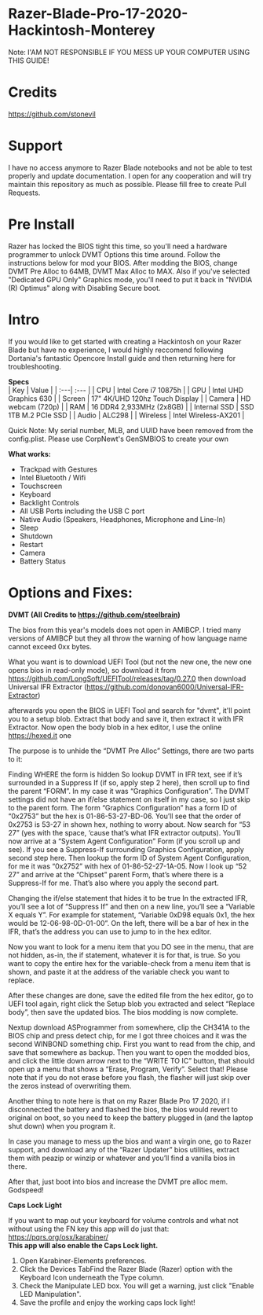# Razer-Blade-Pro-17-2020-Hackintosh-Monterey
Note: I'AM NOT RESPONSIBLE IF YOU MESS UP YOUR COMPUTER USING THIS GUIDE!

# Credits
https://github.com/stonevil

# Support
I have no access anymore to Razer Blade notebooks and not be able to test properly and update documentation. I open for any cooperation and will try maintain this repository as much as possible. Please fill free to create Pull Requests.

# Pre Install

Razer has locked the BIOS tight this time, so you'll need a hardware programmer to unlock DVMT Options this time around. Follow the instructions below for mod your BIOS. After modding the BIOS, change DVMT Pre Alloc to 64MB, DVMT Max Alloc to MAX. Also if you've selected "Dedicated GPU Only" Graphics mode, you'll need to put it back in "NVIDIA (R) Optimus" along with Disabling Secure boot.

# Intro
  
If you would like to get started with creating a Hackintosh on your Razer Blade but have no experience, I would highly reccomend following Dortania's fantastic Opencore Install guide and then returning here for troubleshooting.
  
**Specs**  
| Key | Value |
| :---|  :--- |
| CPU  | Intel Core i7 10875h  |
| GPU  | Intel UHD Graphics 630  |
| Screen | 17" 4K/UHD 120hz Touch Display |
| Camera | HD webcam (720p) |
| RAM | 16 DDR4 2,933MHz (2x8GB) |
| Internal SSD | SSD	1TB M.2 PCIe SSD |
| Audio | ALC298 |
| Wireless | Intel Wireless-AX201 |

Quick Note: My serial number, MLB, and UUID have been removed from the config.plist. Please use CorpNewt's GenSMBIOS to create your own

**What works:**
  
* Trackpad with Gestures  
* Intel Bluetooth / Wifi
* Touchscreen
* Keyboard  
* Backlight Controls  
* All USB Ports including the USB C port  
* Native Audio (Speakers, Headphones, Microphone and Line-In)  
* Sleep  
* Shutdown  
* Restart  
* Camera  
* Battery Status  



# Options and Fixes:
  
**DVMT (All Credits to https://github.com/steelbrain)**
  
The bios from this year's models does not open in AMIBCP. I tried many versions of AMIBCP but they all throw the warning of how language name cannot exceed 0xx bytes.
  
What you want is to download UEFI Tool (but not the new one, the new one opens bios in read-only mode), so download it from https://github.com/LongSoft/UEFITool/releases/tag/0.27.0 then download Universal IFR Extractor (https://github.com/donovan6000/Universal-IFR-Extractor)
  
afterwards you open the BIOS in UEFI Tool and search for "dvmt", it'll point you to a setup blob. Extract that body and save it, then extract it with IFR Extractor. Now open the body blob in a hex editor, I use the online https://hexed.it one
  
The purpose is to unhide the “DVMT Pre Alloc” Settings, there are two parts to it:
  
Finding WHERE the form is hidden
So lookup DVMT in IFR text, see if it’s surrounded in a Suppress If (if so, apply step 2 here), then scroll up to find the parent “FORM”. In my case it was “Graphics Configuration”. The DVMT settings did not have an if/else statement on itself in my case, so I just skip to the parent form. The form “Graphics Configuration” has a form ID of “0x2753” but the hex is 01-86-53-27-BD-06. You’ll see that the order of 0x2753 is 53-27 in shown hex, nothing to worry about. Now search for “53 27” (yes with the space, ‘cause that’s what IFR extractor outputs). You’ll now arrive at a “System Agent Configuration” Form (if you scroll up and see). If you see a Suppress-If surrounding Graphics Configuration, apply second step here. Then lookup the form ID of System Agent Configuration, for me it was “0x2752” with hex of 01-86-52-27-1A-05. Now I look up “52 27” and arrive at the “Chipset” parent Form, that’s where there is a Suppress-If for me. That’s also where you apply the second part.
  
Changing the if/else statement that hides it to be true
In the extracted IFR, you’ll see a lot of “Suppress If” and then on a new line, you’ll see a “Variable X equals Y”. For example for statement, “Variable 0xD98 equals 0x1, the hex would be 12-06-98-0D-01-00”. On the left, there will be a bar of hex in the IFR, that’s the address you can use to jump to in the hex editor.
  
Now you want to look for a menu item that you DO see in the menu, that are not hidden, as-in, the if statement, whatever it is for that, is true. So you want to copy the entire hex for the variable-check from a menu item that is shown, and paste it at the address of the variable check you want to replace.
  
After these changes are done, save the edited file from the hex editor, go to UEFI tool again, right click the Setup blob you extracted and select “Replace body”, then save the updated bios. The bios modding is now complete.
  
Nextup download ASProgrammer from somewhere, clip the CH341A to the BIOS chip and press detect chip, for me I got three choices and it was the second WINBOND something chip. First you want to read from the chip, and save that somewhere as backup. Then you want to open the modded bios, and click the little down arrow next to the “WRITE TO IC” button, that should open up a menu that shows a “Erase, Program, Verify”. Select that! Please note that if you do not erase before you flash, the flasher will just skip over the zeros instead of overwriting them.
  
Another thing to note here is that on my Razer Blade Pro 17 2020, if I disconnected the battery and flashed the bios, the bios would revert to original on boot, so you need to keep the battery plugged in (and the laptop shut down) when you program it.
  
In case you manage to mess up the bios and want a virgin one, go to Razer support, and download any of the “Razer Updater” bios utilities, extract them with peazip or winzip or whatever and you’ll find a vanilla bios in there.
  
After that, just boot into bios and increase the DVMT pre alloc mem. Godspeed!
  
**Caps Lock Light**
  
If you want to map out your keyboard for volume controls and what not without using the FN key this app will do just that: https://pqrs.org/osx/karabiner/  
  **This app will also enable the Caps Lock light.**  
1. Open Karabiner-Elements preferences.
2. Click the Devices TabFind the Razer Blade (Razer) option with the Keyboard Icon underneath the Type column.
3. Check the Manipulate LED box. You will get a warning, just click "Enable LED Manipulation".
4. Save the profile and enjoy the working caps lock light!
